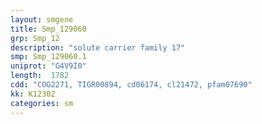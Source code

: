 ```yaml
---
layout: smgene
title: Smp_129060
grp: Smp_12
description: "solute carrier family 17"
smp: Smp_129060.1
uniprot: "G4V9I0"
length:  1782
cdd: "COG2271, TIGR00894, cd06174, cl21472, pfam07690"
kk: K12302
categories: sm
---
```

